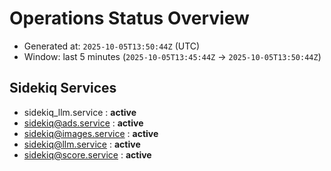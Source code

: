 # Operations Status Overview

- Generated at: `2025-10-05T13:50:44Z` (UTC)
- Window: last 5 minutes (`2025-10-05T13:45:44Z` → `2025-10-05T13:50:44Z`)

## Sidekiq Services
- sidekiq_llm.service : **active**
- sidekiq@ads.service : **active**
- sidekiq@images.service : **active**
- sidekiq@llm.service : **active**
- sidekiq@score.service : **active**


